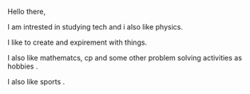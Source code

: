 Hello there,

I am intrested in studying tech and i also like physics.

I like to create and expirement with things. 

I also like mathematcs, cp and some other problem solving activities as hobbies .

I also like sports . 
